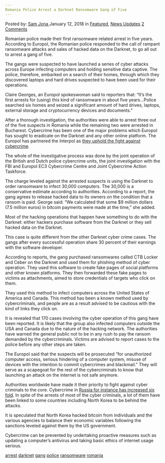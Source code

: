 ```yaml
---
Romania Police Arrest a Darknet Ransomware Gang of Five
---
```

<article class="post-listing post-24387 post type-post status-publish format-standard has-post-thumbnail hentry 
 tag-arrest tag-darknet tag-gang tag-police tag-ransomware tag-romania">
<div class="post-inner">
<span>Posted by: <a href="https://www.deepdotweb.com/author/samjona/" title="">Sam Jona </a></span>
<span>January 12, 2018</span>
<span>in <a href="https://www.deepdotweb.com/category/deepdot-news/" rel="category tag">Featured</a>, <a href="https://www.deepdotweb.com/category/news-updates/" rel="category tag">News Updates</a></span>
<span><a href="https://www.deepdotweb.com/2018/01/12/romania-police-arrest-darknet-ransomware-gang-five/#comments">2 Comments</a></span>


<p>Romanian police made their first ransomware related arrest in five years. According to Europol, the Romanian police responded to the call of rampant ransomware attacks and sales of hacked data on the Darknet, to go all out to arrest a gang of five.</p>
<p><a id="post-24387-_gjdgxs"></a> The gangs were suspected to have launched a series of cyber attacks across Europe infecting computers and holding sensitive data captive. The police, therefore, embarked on a search of their homes, through which they discovered laptops and hard drives suspected to have been used for their operations.</p>
<p>Claire Georges, an Europol spokeswoman said to reporters that: “It&#8217;s the first arrests for (using) this kind of ransomware in about five years&#8230;Police searched six homes and seized a significant amount of hard drives, laptops, external storage and cryptocurrency devices and documents.”</p>
<p>After a thorough investigation, the authorities were able to arrest three out of the five suspects in Romania while the remaining two were arrested in Bucharest. Cybercrime has been one of the major problems which Europol has sought to eradicate on the Darknet and any other online platform. The Europol has partnered the Interpol as <a href="https://www.deepdotweb.com/2017/10/13/europol-interpol-upholds-fight-cyber-crime/">they uphold the fight against cybercrime</a>.</p>
<p>The whole of the investigative process was done by the joint operation of the British and Dutch police cybercrime units, the joint investigation with the FBI and Europol EC3 Cybercrime Centre and Joint Cybercrime Action Taskforce.</p>
<p>The charge leveled against the arrested suspects is using the Darknet to order ransomware to infect 30,000 computers. The 30,000 is a conservative estimate according to authorities. According to a report, the gang agrees to release hacked data to its owners on the condition that a ransom is paid. George said: “We calculated that some $9 million dollars (7.5 million euros) in bitcoin payments were made at the time,&#8221; she added.</p>
<p>Most of the hacking operations that happen have something to do with the Darknet: either hackers purchase software from the Darknet or they sell hacked data on the Darknet.</p>
<p>This case is quite different from the other Darknet cyber crime cases. The gangs after every successful operation share 30 percent of their earnings with the software developer.</p>
<p>According to reports, the gang purchased ransomwares called CTB Locker and Ceber on the Darknet and used them for phishing method of cyber operation. They used this software to create fake pages of social platforms and other known platforms. They then forwarded these fake pages to victims as attachments, aimed to store credentials of targets who click on them.</p>
<p>They used this method to infect computers across the United States of America and Canada. This method has been a known method used by cybercriminals, and people are as a result advised to be cautious with the kind of links they click on.</p>
<p>It is revealed that 170 cases involving the cyber operation of this gang have been reported. It is likely that the group also infected computers outside the USA and Canada due to the nature of the hacking network. The authorities have warned the general public not to be in any rush to pay the ransom demanded by the cybercriminals. Victims are advised to report cases to the police before any other steps are taken.</p>
<p>The Europol said that the suspects will be prosecuted “for unauthorized computer access, serious hindering of a computer system, misuse of devices with the intention to commit cybercrimes and blackmail.” They will serve as a scapegoat for the rest of the cybercriminals to know that launching an attack on the internet is not safe anymore.</p>
<p>Authorities worldwide have made it their priority to fight against cyber criminals to the core. Cybercrime in <a href="https://www.deepdotweb.com/2017/12/18/number-cybercrimes-russia-increased-six-fold-reaching-18-million-damage/">Russia for instance has increased six fold</a>. In spite of the arrests of most of the cyber criminals, a lot of them have been linked to some countries including North Korea to be behind the attacks.</p>
<p>It is speculated that North Korea hacked bitcoin from individuals and the various agencies to balance their economic variables following the sanctions leveled against them by the US government.</p>
<p>Cybercrime can be prevented by undertaking proactive measures such as updating a computer’s antivirus and taking basic ethics of internet usage serious.</p>
</div>
<a href="https://www.deepdotweb.com/tag/arrest/" rel="tag">arrest</a> <a href="https://www.deepdotweb.com/tag/darknet/" rel="tag">darknet</a> <a href="https://www.deepdotweb.com/tag/gang/" rel="tag">gang</a> <a href="https://www.deepdotweb.com/tag/police/" rel="tag">police</a> <a href="https://www.deepdotweb.com/tag/ransomware/" rel="tag">ransomware</a> <a href="https://www.deepdotweb.com/tag/romania/" rel="tag">romania</a></span> <span style="display:none" class="updated">2018-01-12<a href="https://www.deepdotweb.com/author/samjona/" title="Posts by Sam Jona" rel="author">Sam Jona</a></strong></div>

